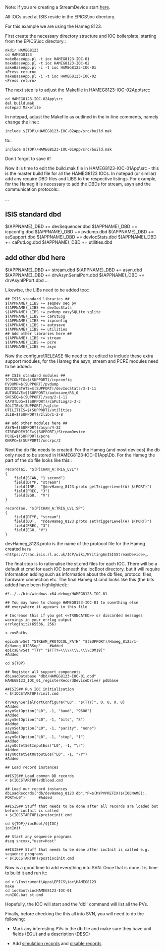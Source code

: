 Note: if you are creating a StreamDevice start [here](Writing-An-ISIS-Stream-Device).

All IOCs used at ISIS reside in the EPICS\\ioc directory.

For this example we are using the Hameg 8123.

First create the necessary directory structure and IOC boilerplate, starting from the EPICS\\ioc directory::

    mkdir HAMEG8123
    cd HAMEG8123
    makeBaseApp.pl -t ioc HAMEG8123-IOC-01
    makeBaseApp.pl -t ioc HAMEG8123-IOC-02
    makeBaseApp.pl -i -t ioc HAMEG8123-IOC-01
    <Press return>
    makeBaseApp.pl -i -t ioc HAMEG8123-IOC-02
    <Press return>

The next step is to adjust the Makefile in HAMEG8123-IOC-02App\\src::

    cd HAMEG8123-IOC-02App\src
    del build.mak
    notepad Makefile

In notepad, adjust the Makefile as outlined in the in-line comments, namely change the line::

    include $(TOP)/HAMEG8123-IOC-02App/src/build.mak

to::

    include $(TOP)/HAMEG8123-IOC-01App/src/build.mak

Don't forgot to save it!

Now it is time to edit the build.mak file in HAMEG8123-IOC-01App\\src - this is the master build file for all the HAMEG8123 IOCs.
In notepad (or similar) add any require DBD files and LIBS to the respective listings. For example, for the Hameg it is necessary to add the DBDs for stream, asyn and the communication protocols::

   ...
   ## ISIS standard dbd ##
   $(APPNAME)_DBD += devSequencer.dbd
   $(APPNAME)_DBD += icpconfig.dbd
   $(APPNAME)_DBD += pvdump.dbd
   $(APPNAME)_DBD += asSupport.dbd
   $(APPNAME)_DBD += devIocStats.dbd
   $(APPNAME)_DBD += caPutLog.dbd
   $(APPNAME)_DBD += utilities.dbd
   ## add other dbd here ##
   $(APPNAME)_DBD += stream.dbd
   $(APPNAME)_DBD += asyn.dbd
   $(APPNAME)_DBD += drvAsynSerialPort.dbd
   $(APPNAME)_DBD += drvAsynIPPort.dbd
   ...

Likewise, the LIBs need to be added too::

    ## ISIS standard libraries ##
    $(APPNAME)_LIBS += seqDev seq pv
    $(APPNAME)_LIBS += devIocStats 
    $(APPNAME)_LIBS += pvdump easySQLite sqlite 
    $(APPNAME)_LIBS += caPutLog
    $(APPNAME)_LIBS += icpconfig
    $(APPNAME)_LIBS += autosave
    $(APPNAME)_LIBS += utilities
    ## Add other libraries here ##
    $(APPNAME)_LIBS += stream
    $(APPNAME)_LIBS += pcre
    $(APPNAME)_LIBS += asyn

Now the configure\\RELEASE file need to be edited to include these extra support modules, for the Hameg the asyn, stream and PCRE modules need to be added::

    ## ISIS standard modules ##
    ICPCONFIG=$(SUPPORT)/icpconfig
    PVDUMP=$(SUPPORT)/pvdump
    DEVIOCSTATS=$(SUPPORT)/devIocStats/3-1-11
    AUTOSAVE=$(SUPPORT)/autosave/R5_0
    SNCSEQ=$(SUPPORT)/seq/2-1-11
    CAPUTLOG=$(SUPPORT)/caPutLog/3-3-3
    SQLITE=$(SUPPORT)/sqlite
    UTILITIES=$(SUPPORT)/utilities
    ZLIB=$(SUPPORT)/zlib/1-2-8

    ## add other modules here ##
    ASYN=$(SUPPORT)/asyn/4-22
    STREAMDEVICE=$(SUPPORT)/StreamDevice
    PCRE=$(SUPPORT)/pcre
    ONRPC=$(SUPPORT)/oncrpc/2

Next the db file needs to created. For the Hameg (and most devices) the db only need to be stored in HAMEG8123-IOC-01App\\Db. For the Hameg the part of the db file looks like this::

    record(ai, "$(P)CHAN_A:TRIG_LVL") 
    {
        field(SCAN, "1 second")
        field(DTYP, "stream")
        field(INP,  "@devHameg_8123.proto getTriggerLevel(A) $(PORT)")
        field(PREC, "3")
        field(EGU,  "V")
    }

    record(ao, "$(P)CHAN_A:TRIG_LVL:SP") 
    {
        field(DTYP, "stream")
        field(OUT,  "@devHameg_8123.proto setTriggerLevel(A) $(PORT)")
        field(PREC, "3")
        field(EGU, "V") 
    }

devHameg_8123.proto is the name of the protocol file for the Hameg created `here <https://trac.isis.rl.ac.uk/ICP/wiki/WritingAnISISStreamDevice>`_.

The final step is to rationalise the st.cmd files for each IOC. There will be a default st.cmd for each IOC beneath the iocBoot directory, but it will require information adding such as information about the db files, protocol files, hardware connection etc.
The final Hameg st.cmd looks like this (the bits added have been highlighted)::

    #!../../bin/windows-x64-debug/HAMEG8123-IOC-01

    ## You may have to change HAMEG8123-IOC-01 to something else
    ## everywhere it appears in this file

    # Increase this if you get <<TRUNCATED>> or discarded messages warnings in your errlog output
    errlogInit2(65536, 256)

    < envPaths

    epicsEnvSet "STREAM_PROTOCOL_PATH" "$(SUPPORT)/Hameg_8123/1-0/Hameg_8123Sup"    #Added
    epicsEnvSet "TTY" "$(TTY=\\\\\\\\.\\\\COM19)"                                   #Added

    cd ${TOP}

    ## Register all support components
    dbLoadDatabase "dbd/HAMEG8123-IOC-01.dbd"
    HAMEG8123_IOC_01_registerRecordDeviceDriver pdbbase

    ##ISIS## Run IOC initialisation 
    < $(IOCSTARTUP)/init.cmd

    drvAsynSerialPortConfigure("L0", "$(TTY)", 0, 0, 0, 0)                          #Added
    asynSetOption("L0", -1, "baud", "9600")                                         #Added
    asynSetOption("L0", -1, "bits", "8")                                            #Added
    asynSetOption("L0", -1, "parity", "none")                                       #Added
    asynSetOption("L0", -1, "stop", "1")                                            #Added
    asynOctetSetInputEos("L0", -1, "\r")                                            #Added
    asynOctetSetOutputEos("L0", -1, "\r")                                           #Added

    ## Load record instances

    ##ISIS## Load common DB records 
    < $(IOCSTARTUP)/dbload.cmd

    ## Load our record instances
    dbLoadRecords("db/devHameg_8123.db","P=$(MYPVPREFIX)$(IOCNAME):, PORT=L0")      #Added

    ##ISIS## Stuff that needs to be done after all records are loaded but before iocInit is called 
    < $(IOCSTARTUP)/preiocinit.cmd

    cd ${TOP}/iocBoot/${IOC}
    iocInit

    ## Start any sequence programs
    #seq sncxxx,"user=Host"

    ##ISIS## Stuff that needs to be done after iocInit is called e.g. sequence programs 
    < $(IOCSTARTUP)/postiocinit.cmd
 

Now is a good time to add everything into SVN. Once that is done it is time to build it and run it::

    cd c:\Instrument\Apps\EPICS\ioc\HAMEG8123
    make
    cd iocBoot\iocHAMEG8123-IOC-01
    runIOC.bat st.cmd
    
Hopefully, the IOC will start and the 'dbl' command will list all the PVs.


Finally, before checking the this all into SVN, you will need to do the following:

* Mark any interesting PVs in the db file and make sure they have unit fields (EGU) and a description (DESC)

* Add [simulation records](Record-Simulation) and [disable records](Disable-records)